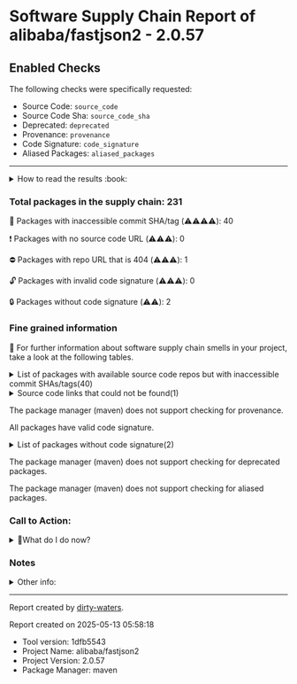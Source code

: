 
# Software Supply Chain Report of alibaba/fastjson2 - 2.0.57

## Enabled Checks
The following checks were specifically requested:

- Source Code: `source_code`
- Source Code Sha: `source_code_sha`
- Deprecated: `deprecated`
- Provenance: `provenance`
- Code Signature: `code_signature`
- Aliased Packages: `aliased_packages`

---


<details>
    <summary>How to read the results :book: </summary>
    
 Dirty-waters has analyzed your project dependencies and found different categories for each of them:

    
 - ⚠️⚠️⚠️⚠️ : critical severity 

    
 - ⚠️⚠️⚠️ : high severity 

    
 - ⚠️⚠️: medium severity 

    
 - ⚠️: low severity 

</details>
        

 ### Total packages in the supply chain: 231


:wrench: Packages with inaccessible commit SHA/tag (⚠️⚠️⚠️⚠️): 40

:heavy_exclamation_mark: Packages with no source code URL (⚠️⚠️⚠️): 0

:no_entry: Packages with repo URL that is 404 (⚠️⚠️⚠️): 1

:unlock: Packages with invalid code signature (⚠️⚠️⚠️): 0

:lock: Packages without code signature (⚠️⚠️): 2


### Fine grained information

:dolphin: For further information about software supply chain smells in your project, take a look at the following tables.

<details>
<summary>List of packages with available source code repos but with inaccessible commit SHAs/tags(40)</summary>
    


| package_name                                                                  | sha_exists   | tag_version                                 | is_sha   | sha   | tag_url   | message                                                             |   status_code_for_sha | parent                                                   | command           |
|:------------------------------------------------------------------------------|:-------------|:--------------------------------------------|:---------|:------|:----------|:--------------------------------------------------------------------|----------------------:|:---------------------------------------------------------|:------------------|
| `com.google.code.gson:gson@2.11.0`                                            | False        | `2.11.0`                                    | False    |       |           | Tag 2.11.0 not found in the repo                                    |                   404 | `org.gaul:modernizer-maven-plugin@3.1.0`                 | `resolve-plugins` |
| `org.apache.maven.doxia:doxia-site-model@2.0.0`                               | False        | `2.0.0`                                     | False    |       |           | Tag 2.0.0 not found in the repo                                     |                   404 | `org.apache.maven.plugins:maven-site-plugin@3.21.0`      | `resolve-plugins` |
| `org.apache.maven.doxia:doxia-site-renderer@2.0.0`                            | False        | `2.0.0`                                     | False    |       |           | Tag 2.0.0 not found in the repo                                     |                   404 | `org.apache.maven.plugins:maven-site-plugin@3.21.0`      | `resolve-plugins` |
| `org.apache.maven.doxia:doxia-skin-model@2.0.0`                               | False        | `2.0.0`                                     | False    |       |           | Tag 2.0.0 not found in the repo                                     |                   404 | `org.apache.maven.plugins:maven-site-plugin@3.21.0`      | `resolve-plugins` |
| `org.apache.commons:commons-compress@1.26.1`                                  | False        | `1.26.1`                                    | False    |       |           | Tag 1.26.1 not found in the repo                                    |                   404 | `org.apache.maven.plugins:maven-jar-plugin@3.4.2`        | `resolve-plugins` |
| `commons-codec:commons-codec@1.16.1`                                          | False        | `1.16.1`                                    | False    |       |           | Tag 1.16.1 not found in the repo                                    |                   404 | `org.apache.maven.plugins:maven-jar-plugin@3.4.2`        | `resolve-plugins` |
| `org.eclipse.sisu:org.eclipse.sisu.plexus@0.9.0.M3`                           | False        | `0.9.0.M3`                                  | False    |       |           | Tag 0.9.0.M3 not found in the repo                                  |                   404 | `org.apache.maven.plugins:maven-site-plugin@3.21.0`      | `resolve-plugins` |
| `org.eclipse.sisu:org.eclipse.sisu.inject@0.9.0.M3`                           | False        | `0.9.0.M3`                                  | False    |       |           | Tag 0.9.0.M3 not found in the repo                                  |                   404 | `org.apache.maven.plugins:maven-site-plugin@3.21.0`      | `resolve-plugins` |
| `commons-io:commons-io@2.17.0`                                                | False        | `2.17.0`                                    | False    |       |           | Tag 2.17.0 not found in the repo                                    |                   404 | `org.apache.maven.plugins:maven-checkstyle-plugin@3.6.0` | `resolve-plugins` |
| `org.apache.commons:commons-text@1.12.0`                                      | False        | `1.12.0`                                    | False    |       |           | Tag 1.12.0 not found in the repo                                    |                   404 | `org.apache.maven.plugins:maven-site-plugin@3.21.0`      | `resolve-plugins` |
| `org.apache.maven.doxia:doxia-integration-tools@2.0.0`                        | False        | `2.0.0`                                     | False    |       |           | Tag 2.0.0 not found in the repo                                     |                   404 | `org.apache.maven.plugins:maven-site-plugin@3.21.0`      | `resolve-plugins` |
| `com.google.guava:guava@31.0.1-jre`                                           | False        | `31.0.1-jre`                                | False    |       |           | Tag 31.0.1-jre not found in the repo                                |                   404 | `org.apache.maven.plugins:maven-checkstyle-plugin@3.6.0` | `resolve-plugins` |
| `com.google.guava:listenablefuture@9999.0-empty-to-avoid-conflict-with-guava` | False        | `9999.0-empty-to-avoid-conflict-with-guava` | False    |       |           | Tag 9999.0-empty-to-avoid-conflict-with-guava not found in the repo |                   404 | `org.apache.maven.plugins:maven-checkstyle-plugin@3.6.0` | `tree`            |
| `org.javassist:javassist@3.28.0-GA`                                           | False        | `3.28.0-GA`                                 | False    |       |           | Tag 3.28.0-GA not found in the repo                                 |                   404 | `org.apache.maven.plugins:maven-checkstyle-plugin@3.6.0` | `resolve-plugins` |
| `org.apache.commons:commons-lang3@3.17.0`                                     | False        | `3.17.0`                                    | False    |       |           | Tag 3.17.0 not found in the repo                                    |                   404 | `org.apache.maven.plugins:maven-site-plugin@3.21.0`      | `resolve-plugins` |
| `javax.activation:javax.activation-api@1.2.0`                                 | False        | `1.2.0`                                     | False    |       |           | Tag 1.2.0 not found in the repo                                     |                   404 | `org.apache.maven.plugins:maven-checkstyle-plugin@3.6.0` | `resolve-plugins` |
| `org.jetbrains.intellij.deps:trove4j@1.0.20200330`                            | False        | `1.0.20200330`                              | False    |       |           | No tags found in the repo                                           |                   200 | `org.jetbrains.kotlin:kotlin-maven-plugin@2.1.20`        | `resolve-plugins` |
| `org.jline:jline@3.24.1`                                                      | False        | `3.24.1`                                    | False    |       |           | Tag 3.24.1 not found in the repo                                    |                   404 | `org.jetbrains.kotlin:kotlin-maven-plugin@2.1.20`        | `resolve-plugins` |
| `commons-io:commons-io@2.11.0`                                                | False        | `2.11.0`                                    | False    |       |           | Tag 2.11.0 not found in the repo                                    |                   404 | `org.apache.maven.plugins:maven-resources-plugin@3.3.1`  | `resolve-plugins` |
| `commons-io:commons-io@2.16.1`                                                | False        | `2.16.1`                                    | False    |       |           | Tag 2.16.1 not found in the repo                                    |                   404 | `org.apache.maven.plugins:maven-enforcer-plugin@3.5.0`   | `resolve-plugins` |
| `org.apache.commons:commons-lang3@3.14.0`                                     | False        | `3.14.0`                                    | False    |       |           | Tag 3.14.0 not found in the repo                                    |                   404 | `org.apache.maven.plugins:maven-enforcer-plugin@3.5.0`   | `resolve-plugins` |
| `commons-codec:commons-codec@1.17.0`                                          | False        | `1.17.0`                                    | False    |       |           | Tag 1.17.0 not found in the repo                                    |                   404 | `org.apache.maven.plugins:maven-site-plugin@3.21.0`      | `resolve-plugins` |
| `org.apache.commons:commons-compress@1.26.2`                                  | False        | `1.26.2`                                    | False    |       |           | Tag 1.26.2 not found in the repo                                    |                   404 | `org.apache.maven.plugins:maven-site-plugin@3.21.0`      | `resolve-plugins` |
| `org.eclipse.jetty:jetty-server@9.4.56.v20240826`                             | False        | `9.4.56.v20240826`                          | False    |       |           | Tag 9.4.56.v20240826 not found in the repo                          |                   404 | `org.apache.maven.plugins:maven-site-plugin@3.21.0`      | `resolve-plugins` |
| `org.eclipse.jetty:jetty-io@9.4.56.v20240826`                                 | False        | `9.4.56.v20240826`                          | False    |       |           | Tag 9.4.56.v20240826 not found in the repo                          |                   404 | `org.apache.maven.plugins:maven-site-plugin@3.21.0`      | `resolve-plugins` |
| `org.eclipse.jetty:jetty-http@9.4.56.v20240826`                               | False        | `9.4.56.v20240826`                          | False    |       |           | Tag 9.4.56.v20240826 not found in the repo                          |                   404 | `org.apache.maven.plugins:maven-site-plugin@3.21.0`      | `resolve-plugins` |
| `org.eclipse.jetty:jetty-servlet@9.4.56.v20240826`                            | False        | `9.4.56.v20240826`                          | False    |       |           | Tag 9.4.56.v20240826 not found in the repo                          |                   404 | `org.apache.maven.plugins:maven-site-plugin@3.21.0`      | `resolve-plugins` |
| `org.eclipse.jetty:jetty-security@9.4.56.v20240826`                           | False        | `9.4.56.v20240826`                          | False    |       |           | Tag 9.4.56.v20240826 not found in the repo                          |                   404 | `org.apache.maven.plugins:maven-site-plugin@3.21.0`      | `resolve-plugins` |
| `org.eclipse.jetty:jetty-util-ajax@9.4.56.v20240826`                          | False        | `9.4.56.v20240826`                          | False    |       |           | Tag 9.4.56.v20240826 not found in the repo                          |                   404 | `org.apache.maven.plugins:maven-site-plugin@3.21.0`      | `resolve-plugins` |
| `org.eclipse.jetty:jetty-webapp@9.4.56.v20240826`                             | False        | `9.4.56.v20240826`                          | False    |       |           | Tag 9.4.56.v20240826 not found in the repo                          |                   404 | `org.apache.maven.plugins:maven-site-plugin@3.21.0`      | `resolve-plugins` |
| `org.eclipse.jetty:jetty-xml@9.4.56.v20240826`                                | False        | `9.4.56.v20240826`                          | False    |       |           | Tag 9.4.56.v20240826 not found in the repo                          |                   404 | `org.apache.maven.plugins:maven-site-plugin@3.21.0`      | `resolve-plugins` |
| `org.eclipse.jetty:jetty-util@9.4.56.v20240826`                               | False        | `9.4.56.v20240826`                          | False    |       |           | Tag 9.4.56.v20240826 not found in the repo                          |                   404 | `org.apache.maven.plugins:maven-site-plugin@3.21.0`      | `resolve-plugins` |
| `org.apache.commons:commons-lang3@3.12.0`                                     | False        | `3.12.0`                                    | False    |       |           | Tag 3.12.0 not found in the repo                                    |                   404 | `org.apache.maven.plugins:maven-resources-plugin@3.3.1`  | `resolve-plugins` |
| `org.jetbrains:annotations@13.0`                                              | False        | `13.0`                                      | False    |       |           | Tag 13.0 not found in the repo                                      |                   404 | `org.jetbrains.kotlin:kotlin-stdlib@2.1.20`              | `resolve-plugins` |
| `io.github.java-diff-utils:java-diff-utils@4.12`                              | False        | `4.12`                                      | False    |       |           | Tag 4.12 not found in the repo                                      |                   404 | `io.kotest:kotest-property-jvm@5.5.5`                    | `tree`            |
| `org.hamcrest:hamcrest-core@1.3`                                              | False        | `1.3`                                       | False    |       |           | Tag 1.3 not found in the repo                                       |                   404 | `junit:junit@4.13.2`                                     | `tree`            |
| `org.junit.platform:junit-platform-engine@1.12.1`                             | False        | `1.12.1`                                    | False    |       |           | Tag 1.12.1 not found in the repo                                    |                   404 | `io.kotest:kotest-runner-junit5-jvm@5.5.5`               | `tree`            |
| `org.junit.platform:junit-platform-commons@1.12.1`                            | False        | `1.12.1`                                    | False    |       |           | Tag 1.12.1 not found in the repo                                    |                   404 | `org.junit.platform:junit-platform-engine@1.12.1`        | `tree`            |
| `org.junit.platform:junit-platform-suite-api@1.12.1`                          | False        | `1.12.1`                                    | False    |       |           | Tag 1.12.1 not found in the repo                                    |                   404 | `io.kotest:kotest-runner-junit5-jvm@5.5.5`               | `tree`            |
| `org.junit.platform:junit-platform-launcher@1.12.1`                           | False        | `1.12.1`                                    | False    |       |           | Tag 1.12.1 not found in the repo                                    |                   404 | `io.kotest:kotest-runner-junit5-jvm@5.5.5`               | `tree`            |
</details>

<details>
<summary>Source code links that could not be found(1)</summary>
    


|   index | package_name                 | github_url                    | github_exists   | parent                                            | command           |
|--------:|:-----------------------------|:------------------------------|:----------------|:--------------------------------------------------|:------------------|
|       1 | `org.iq80.snappy:snappy@0.4` | https://github.com/dain/snapy | False           | `org.apache.maven.plugins:maven-jar-plugin@3.4.2` | `resolve-plugins` |
</details>

The package manager (maven) does not support checking for provenance.

All packages have valid code signature.

<details>
<summary>List of packages without code signature(2)</summary>
    


| package_name                                  | signature_present   | parent                                                  | command           |
|:----------------------------------------------|:--------------------|:--------------------------------------------------------|:------------------|
| `javax.inject:javax.inject@1`                 | False               | `org.apache.maven.plugins:maven-resources-plugin@3.3.1` | `resolve-plugins` |
| `org.codehaus.plexus:plexus-i18n@1.0-beta-10` | False               | `org.apache.maven.plugins:maven-site-plugin@3.21.0`     | `resolve-plugins` |
</details>

The package manager (maven) does not support checking for deprecated packages.

The package manager (maven) does not support checking for aliased packages.

### Call to Action:

<details>
<summary>👻What do I do now? </summary>


For packages **without source code & accessible SHA/release tags**:

- **Why?** Missing or inaccessible source code makes it impossible to audit the package for security vulnerabilities or malicious code.

1. Pull Request to the maintainer of dependency, requesting correct repository metadata and proper versioning/tagging. 


For **deprecated** packages:

- **Why?** Deprecated packages may contain known security issues and are no longer maintained, putting your project at risk.

1. Confirm the maintainer's deprecation intention 
2. Check for not deprecated versions

For packages **without code signature**:

- **Why?** Code signatures help verify the authenticity and integrity of the package, ensuring it hasn't been tampered with.

1. Open an issue in the dependency's repository to request the inclusion of code signature in the CI/CD pipeline. 


For packages **with invalid code signature**:

- **Why?** Invalid signatures could indicate tampering or compromised build processes.

1. It's recommended to verify the code signature and contact the maintainer to fix the issue.

For packages **without provenance**:

- **Why?** Without provenance, there's no way to verify that the package was built from the claimed source code, making supply chain attacks possible.

1. Open an issue in the dependency's repository to request the inclusion of provenance and build attestation in the CI/CD pipeline.

For packages that are **aliased**:

- **Why?** Aliased packages may hide malicious dependencies under seemingly legitimate names.

1. Check the aliased package and its repository to verify the alias is not malicious.
</details>

### Notes

<details>
    <summary>Other info:</summary>
    
- Source code repo is not hosted on GitHub:  19

    This could be due, for example, to the package being hosted on a different platform.

    This does not mean that the source code URL is invalid.

    However, for non-GitHub repositories, not all checks can currently be performed.

|   index | package_name                                             | github_url                                                                                                            | parent                                                   | command           |
|--------:|:---------------------------------------------------------|:----------------------------------------------------------------------------------------------------------------------|:---------------------------------------------------------|:------------------|
|       1 | `org.ow2.asm:asm@9.7.1`                                  | https://gitlab.ow2.org/asm/asm/                                                                                       | `org.apache.maven.plugins:maven-compiler-plugin@3.14.0`  | `resolve-plugins` |
|       2 | `org.ow2.asm:asm-commons@9.7.1`                          | https://gitlab.ow2.org/asm/asm/                                                                                       | `org.gaul:modernizer-maven-plugin@3.1.0`                 | `resolve-plugins` |
|       3 | `org.ow2.asm:asm-tree@9.7.1`                             | https://gitlab.ow2.org/asm/asm/                                                                                       | `org.gaul:modernizer-maven-plugin@3.1.0`                 | `resolve-plugins` |
|       4 | `org.apache.commons:commons-digester3@3.2`               | http://svn.apache.org/viewvc/commons/proper/digester/tags/DIGESTER3_3_2_RC2                                           | `org.apache.maven.plugins:maven-site-plugin@3.21.0`      | `resolve-plugins` |
|       5 | `org.tukaani:xz@1.9`                                     | https://git.tukaani.org/?p=xz-java.git                                                                                | `org.apache.maven.plugins:maven-site-plugin@3.21.0`      | `resolve-plugins` |
|       6 | `javax.inject:javax.inject@1`                            | http://code.google.com/p/atinject/source/checkout                                                                     | `org.apache.maven.plugins:maven-resources-plugin@3.3.1`  | `resolve-plugins` |
|       7 | `org.codehaus.plexus:plexus-i18n@1.0-beta-10`            | http://fisheye.codehaus.org/browse/plexus/plexus-components/tags/plexus-i18n-1.0-beta-10                              | `org.apache.maven.plugins:maven-site-plugin@3.21.0`      | `resolve-plugins` |
|       8 | `commons-beanutils:commons-beanutils@1.9.4`              | http://svn.apache.org/viewvc/commons/proper/beanutils/tags/BEANUTILS_1_9_3_RC3                                        | `org.apache.maven.plugins:maven-site-plugin@3.21.0`      | `resolve-plugins` |
|       9 | `commons-logging:commons-logging@1.2`                    | http://svn.apache.org/repos/asf/commons/proper/logging/trunk                                                          | `org.apache.maven.plugins:maven-site-plugin@3.21.0`      | `resolve-plugins` |
|      10 | `commons-collections:commons-collections@3.2.2`          | http://svn.apache.org/viewvc/commons/proper/collections/trunk                                                         | `org.apache.maven.plugins:maven-site-plugin@3.21.0`      | `resolve-plugins` |
|      11 | `com.google.code.findbugs:jsr305@3.0.2`                  | https://code.google.com/p/jsr-305/                                                                                    | `org.apache.maven.plugins:maven-checkstyle-plugin@3.6.0` | `tree`            |
|      12 | `com.google.j2objc:j2objc-annotations@1.3`               | http://svn.sonatype.org/spice/tags/oss-parent-7/j2objc-annotations                                                    | `org.apache.maven.plugins:maven-checkstyle-plugin@3.6.0` | `tree`            |
|      13 | `net.sf.saxon:Saxon-HE@10.6`                             | https://dev.saxonica.com/repos/archive/opensource/                                                                    | `org.apache.maven.plugins:maven-checkstyle-plugin@3.6.0` | `resolve-plugins` |
|      14 | `org.ow2.asm:asm@9.7`                                    | https://gitlab.ow2.org/asm/asm/                                                                                       | `org.apache.maven.plugins:maven-surefire-plugin@3.5.2`   | `resolve-plugins` |
|      15 | `org.apache.maven.shared:maven-shared-incremental@1.1`   | http://svn.apache.org/viewvc/maven/shared/tags/maven-shared-incremental-1.1                                           | `org.apache.maven.plugins:maven-compiler-plugin@3.14.0`  | `resolve-plugins` |
|      16 | `org.codehaus.plexus:plexus-component-annotations@1.5.5` | http://fisheye.codehaus.org/browse/plexus/plexus-containers/tags/plexus-containers-1.5.5/plexus-component-annotations | `org.jetbrains.kotlin:kotlin-maven-plugin@2.1.20`        | `resolve-plugins` |
|      17 | `org.ow2.asm:asm@9.2`                                    | https://gitlab.ow2.org/asm/asm/                                                                                       | `org.jetbrains.kotlin:kotlin-maven-plugin@2.1.20`        | `resolve-plugins` |
|      18 | `javax.servlet:javax.servlet-api@3.1.0`                  | http://java.net/projects/glassfish/sources/svn/show/tags/javax.servlet-api-3.1.0                                      | `org.apache.maven.plugins:maven-site-plugin@3.21.0`      | `resolve-plugins` |
|      19 | `org.sonatype.plexus:plexus-build-api@0.0.7`             | http://svn.sonatype.org/spice/tags/plexus-build-api-0.0.7                                                             | `org.apache.maven.plugins:maven-resources-plugin@3.3.1`  | `resolve-plugins` |
</details>


---

Report created by [dirty-waters](https://github.com/chains-project/dirty-waters/).

Report created on 2025-05-13 05:58:18
- Tool version: 1dfb5543
- Project Name: alibaba/fastjson2
- Project Version: 2.0.57
- Package Manager: maven

